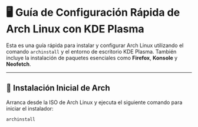 # 🖥️ Guía de Configuración Rápida de Arch Linux con KDE Plasma

Esta es una guía rápida para instalar y configurar Arch Linux utilizando el comando `archinstall` y el entorno de escritorio KDE Plasma. También incluye la instalación de paquetes esenciales como **Firefox**, **Konsole** y **Neofetch**.

---

## 🚀 **Instalación Inicial de Arch**
Arranca desde la ISO de Arch Linux y ejecuta el siguiente comando para iniciar el instalador:

```bash
archinstall
